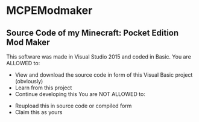 # MCPEModmaker
Source Code of my Minecraft: Pocket Edition Mod Maker
-----------------------------------------------------
This software was made in Visual Studio 2015 and coded in Basic.
You are ALLOWED to:
+ View and download the source code in form of this Visual Basic project (obviously)
+ Learn from this project
+ Continue developing this
You are NOT ALLOWED to:
- Reupload this in source code or compiled form
- Claim this as yours
